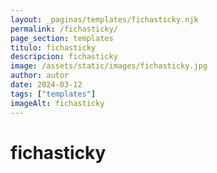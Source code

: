 ```yaml
---
layout: _paginas/templates/fichasticky.njk
permalink: /fichasticky/
page_section: templates
titulo: fichasticky
descripcion: fichasticky
image: /assets/static/images/fichasticky.jpg
author: autor
date: 2024-03-12 
tags: ["templates"]
imageAlt: fichasticky
---
```

# fichasticky
